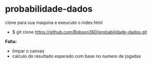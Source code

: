 # probabilidade-dados

clone para sua maquina e exeucute o index.html
 
* $ git clone https://github.com/Bobson360/probabilidade-dados.git

**Falta:**

* limpar o canvas
* calculo do resultado esperado com base no numero de jogadas

